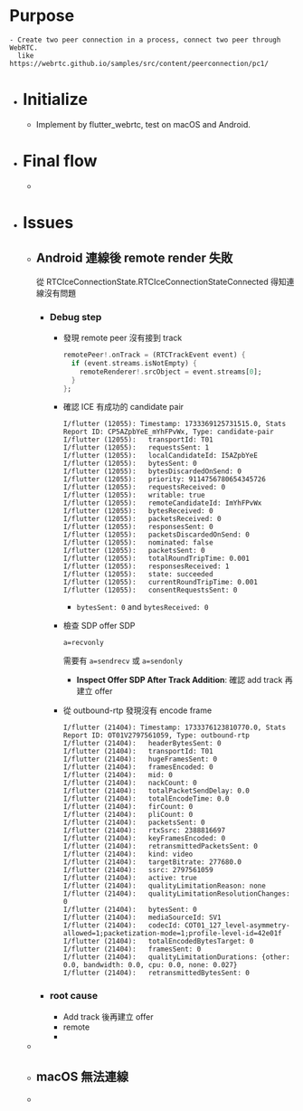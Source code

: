# Purpose
	- Create two peer connection in a process, connect two peer through WebRTC.
	  like https://webrtc.github.io/samples/src/content/peerconnection/pc1/
- # Initialize
	- Implement by flutter_webrtc, test on macOS and Android.
- # Final flow
	-
- # Issues
	- ## Android 連線後 remote render 失敗
	  從 RTCIceConnectionState.RTCIceConnectionStateConnected 得知連線沒有問題
		- ### Debug step
			- 發現 remote peer 沒有接到 track
			  
			  ```dart
			  remotePeer!.onTrack = (RTCTrackEvent event) {
			    if (event.streams.isNotEmpty) {
			      remoteRenderer!.srcObject = event.streams[0];
			    }
			  };
			  ```
			- 確認 ICE 有成功的 candidate pair
			  ```
			  I/flutter (12055): Timestamp: 1733369125731515.0, Stats Report ID: CP5AZpbYeE_mYhFPvWx, Type: candidate-pair
			  I/flutter (12055):   transportId: T01
			  I/flutter (12055):   requestsSent: 1
			  I/flutter (12055):   localCandidateId: I5AZpbYeE
			  I/flutter (12055):   bytesSent: 0
			  I/flutter (12055):   bytesDiscardedOnSend: 0
			  I/flutter (12055):   priority: 9114756780654345726
			  I/flutter (12055):   requestsReceived: 0
			  I/flutter (12055):   writable: true
			  I/flutter (12055):   remoteCandidateId: ImYhFPvWx
			  I/flutter (12055):   bytesReceived: 0
			  I/flutter (12055):   packetsReceived: 0
			  I/flutter (12055):   responsesSent: 0
			  I/flutter (12055):   packetsDiscardedOnSend: 0
			  I/flutter (12055):   nominated: false
			  I/flutter (12055):   packetsSent: 0
			  I/flutter (12055):   totalRoundTripTime: 0.001
			  I/flutter (12055):   responsesReceived: 1
			  I/flutter (12055):   state: succeeded
			  I/flutter (12055):   currentRoundTripTime: 0.001
			  I/flutter (12055):   consentRequestsSent: 0
			  ```
				- `bytesSent: 0` and `bytesReceived: 0`
			- 檢查 SDP
			  offer SDP
			  ```
			  a=recvonly
			  ```
			  需要有 `a=sendrecv` 或 `a=sendonly`
				- **Inspect Offer SDP After Track Addition**: 確認 add track 再建立 offer
			- 從 outbound-rtp 發現沒有 encode frame
			  ```
			  I/flutter (21404): Timestamp: 1733376123810770.0, Stats Report ID: OT01V2797561059, Type: outbound-rtp
			  I/flutter (21404):   headerBytesSent: 0
			  I/flutter (21404):   transportId: T01
			  I/flutter (21404):   hugeFramesSent: 0
			  I/flutter (21404):   framesEncoded: 0
			  I/flutter (21404):   mid: 0
			  I/flutter (21404):   nackCount: 0
			  I/flutter (21404):   totalPacketSendDelay: 0.0
			  I/flutter (21404):   totalEncodeTime: 0.0
			  I/flutter (21404):   firCount: 0
			  I/flutter (21404):   pliCount: 0
			  I/flutter (21404):   packetsSent: 0
			  I/flutter (21404):   rtxSsrc: 2388816697
			  I/flutter (21404):   keyFramesEncoded: 0
			  I/flutter (21404):   retransmittedPacketsSent: 0
			  I/flutter (21404):   kind: video
			  I/flutter (21404):   targetBitrate: 277680.0
			  I/flutter (21404):   ssrc: 2797561059
			  I/flutter (21404):   active: true
			  I/flutter (21404):   qualityLimitationReason: none
			  I/flutter (21404):   qualityLimitationResolutionChanges: 0
			  I/flutter (21404):   bytesSent: 0
			  I/flutter (21404):   mediaSourceId: SV1
			  I/flutter (21404):   codecId: COT01_127_level-asymmetry-allowed=1;packetization-mode=1;profile-level-id=42e01f
			  I/flutter (21404):   totalEncodedBytesTarget: 0
			  I/flutter (21404):   framesSent: 0
			  I/flutter (21404):   qualityLimitationDurations: {other: 0.0, bandwidth: 0.0, cpu: 0.0, none: 0.027}
			  I/flutter (21404):   retransmittedBytesSent: 0
			  ```
		- ### root cause
			- Add track 後再建立 offer
			- remote
			-
	-
	- ## macOS 無法連線
	-